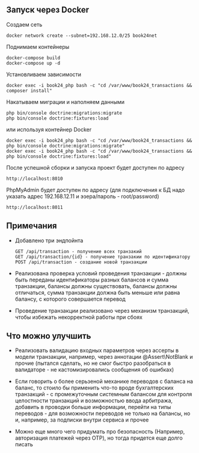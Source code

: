 ## Запуск через Docker

Создаем сеть
    
    docker network create --subnet=192.168.12.0/25 book24net

Поднимаем контейнеры

    docker-compose build
    docker-compose up -d

Установливаем зависимости

    docker exec -i book24_php bash -c "cd /var/www/book24_transactions && composer install"

Накатываем миграции и наполняем данными

    php bin/console doctrine:migrations:migrate
    php bin/console doctrine:fixtures:load

или используя контейнер Docker
    
    docker exec -i book24_php bash -c "cd /var/www/book24_transactions && php bin/console doctrine:migrations:migrate"
    docker exec -i book24_php bash -c "cd /var/www/book24_transactions && php bin/console doctrine:fixtures:load"
    

После успешной сборки и запуска проект будет доступен по адресу

    http://localhost:8010

PhpMyAdmin будет доступен по адресу (для подключения к БД надо указать адрес 192.168.12.11 и эзера/пароль - 
root/password)

    http://localhost:8011

## Примечания

* Добавлено три эндпойнта
    ```
    GET /api/transaction - получение всех транзакий
    GET /api/transaction/{id} - получение транзакии по идентификатору
    POST /api/transaction - создание новой транзакции
   ```

* Реализована проверка условий проведения транзакции - должны быть переданы идентификаторы разных 
  балансов и сумма транзакции, балансы должны существовать, балансы должны отличаться, сумма 
  транзакции должна быть меньше или равна балансу, с которого совершается перевод

* Проведение транзакции реализовано через механизм транзакций, чтобы избежать некорректной работы 
  при сбоях

## Что можно улучшить

* Реализовать валидацию входных параметров через ассерты в модели транзакции, например, 
  через аннотации @Assert\NotBlank и прочие (пытался сделать, но не смог быстро разобраться 
  в валидаторе - не кастомизировались сообщения об ошибках)
  
* Если говорить о более серьзеной механике переводов с баланса на баланс, то стоило бы применить 
  что-то вроде бухгалтерских транзакций - с промежуточным системным балансом для контроля целостности 
  транзакций и возможностью ввода арбитража, добавить в проводки больше информации, перейти на типы 
  переводов - для возможности переводов не только на балансы, но и, например, за подписки внутри сервиса 
  и прочее

* Можно еще много чего придумать про безопасность (Например, авторизация платежей через OTP), 
  но тогда придется еще долго писать